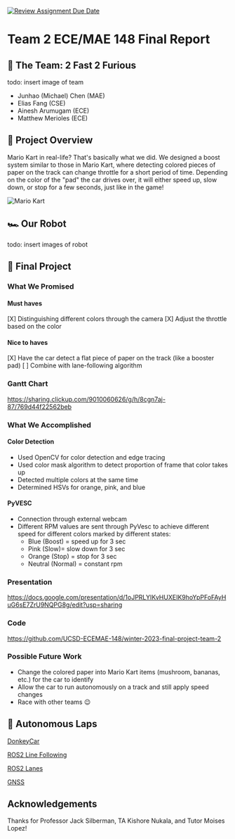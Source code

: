 [![Review Assignment Due Date](https://classroom.github.com/assets/deadline-readme-button-8d59dc4de5201274e310e4c54b9627a8934c3b88527886e3b421487c677d23eb.svg)](https://classroom.github.com/a/gpSYe2J3)
# Team 2 ECE/MAE 148 Final Report

## :wave: The Team: 2 Fast 2 Furious

todo: insert image of team

- Junhao (Michael) Chen (MAE)
- Elias Fang (CSE)
- Ainesh Arumugam (ECE)
- Matthew Merioles (ECE)


## 📝 Project Overview

Mario Kart in real-life? That's basically what we did. We designed a boost system similar to those in Mario Kart, where detecting colored pieces of paper on the track can change throttle for a short period of time. Depending on the color of the "pad" the car drives over, it will either speed up, slow down, or stop for a few seconds, just like in the game!

![Mario Kart](https://images7.alphacoders.com/821/thumb-1920-821837.jpg)

## 🏎 Our Robot
todo: insert images of robot


## 🍄 Final Project

### What We Promised

#### Must haves
[X] Distinguishing different colors through the camera
[X] Adjust the throttle based on the color

#### Nice to haves
[X] Have the car detect a flat piece of paper on the track (like a booster pad)
[ ] Combine with lane-following algorithm

### Gantt Chart
https://sharing.clickup.com/9010060626/g/h/8cgn7aj-87/769d44f22562beb

### What We Accomplished

#### Color Detection
- Used OpenCV for color detection and edge tracing
- Used color mask algorithm to detect proportion of frame that color takes up
- Detected multiple colors at the same time
- Determined HSVs for orange, pink, and blue

#### PyVESC
- Connection through external webcam
- Different RPM values are sent through PyVesc to achieve different speed for different colors marked by different states:
  - Blue (Boost) = speed up for 3 sec
  - Pink (Slow)= slow down for 3 sec
  - Orange (Stop) = stop for 3 sec
  - Neutral (Normal) = constant rpm

### Presentation
https://docs.google.com/presentation/d/1oJPRLYIKvHUXEIK9hoYpPFoFAyHuG6sE7ZrU9NQPG8g/edit?usp=sharing

### Code
https://github.com/UCSD-ECEMAE-148/winter-2023-final-project-team-2

### Possible Future Work
- Change the colored paper into Mario Kart items (mushroom, bananas, etc.) for the car to identify
- Allow the car to run autonomously on a track and still apply speed changes
- Race with other teams 😉


## 🏁 Autonomous Laps

[DonkeyCar](https://drive.google.com/file/d/12lLbkOE0VR50-O4KYxcbiw1VTY5s4e8l/view?usp=drivesdk)

[ROS2 Line Following](https://drive.google.com/file/d/10e9qd0lBde_-DVO0b2UsK-CHRWfg3vam/view?usp=drivesdk)

[ROS2 Lanes](https://drive.google.com/file/d/112mjOGJSfqOsfviWcJS7yKuZAAfUkezo/view?usp=drivesdk)

[GNSS]()


## Acknowledgements
Thanks for Professor Jack Silberman, TA Kishore Nukala, and Tutor Moises Lopez!